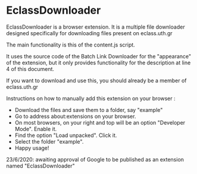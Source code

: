 # EclassDownloader

EclassDownloader is a browser extension.
It is a multiple file downloader designed specifically for downloading files present on eclass.uth.gr

The main functionality is this of the content.js script. 

It uses the source code of the Batch Link Downloader for the "appearance" of the extension, 
but it only provides functionality for the description at line 4 of this document.

If you want to download and use this, you should already be a member of eclass.uth.gr

Instructions on how to manually add this extension on your browser :
  - Download the files and save them to a folder, say "example"
  - Go to address about:extensions on your browser.
  - On most browsers, on your right and top will be an option "Developer Mode". Enable it.
  - Find the option "Load unpacked". Click it.
  - Select the folder "example".
  - Happy usage!


23/6/2020: awaiting approval of Google to be published as an extension named "EclassDownloader"


